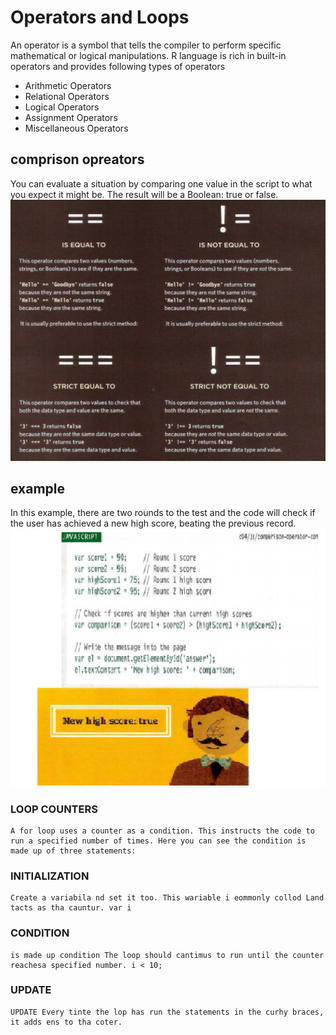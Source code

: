 # Operators and Loops 

An operator is a symbol that tells the compiler to perform specific mathematical or logical manipulations. R language is rich in built-in operators and provides following types of operators
* Arithmetic Operators
* Relational Operators
* Logical Operators
* Assignment Operators
* Miscellaneous Operators

## comprison opreators
You can evaluate a situation by comparing one value in the script to what you expect it might be. The result will be a Boolean: true or false. 
    ![loop](https://github.com/ahmadyounis97/reading-notes/blob/main/Untitled%20loop01.png)

## example 
In this example, there are two
rounds to the test and the
code will check if the user has
achieved a new high score,
beating the previous record. 
    ![exam](https://github.com/ahmadyounis97/reading-notes/blob/main/Untitloop%2002%20loop.png)
    
    
   ### LOOP COUNTERS 
    A for loop uses a counter as a condition. This instructs the code to run a specified number of times. Here you can see the condition is made up of three statements:
   ### INITIALIZATION
    Create a variabila nd set it too. This wariable i eommonly collod Land tacts as tha cauntur. var i
    
   ### CONDITION
    is made up condition The loop should cantimus to run until the counter reachesa specified number. i < 10; 
    
   ### UPDATE 
    UPDATE Every tinte the lop has run the statements in the curhy braces, it adds ens to tha coter.
